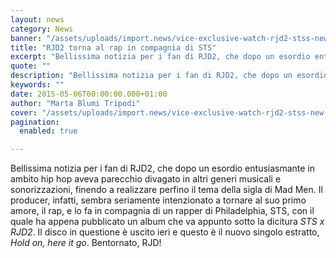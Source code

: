 ```yaml
---
layout: news
category: News
banner: "/assets/uploads/import.news/vice-exclusive-watch-rjd2-stss-new-video-for-hold-on-here-it-go-1429888073-crop_social.png"
title: "RJD2 torna al rap in compagnia di STS"
excerpt: "Bellissima notizia per i fan di RJD2, che dopo un esordio entusiasmante in ambito hip hop aveva parecchio divagato in altri generi musicali e sonorizzazioni, finendo a realizzare perfino il tema della sigla di Mad Men. Il producer, infatti, sembra seriamente intenzionato a tornare al suo primo amore, il rap, e lo fa in compagnia [&hellip"
quote: ""
description: "Bellissima notizia per i fan di RJD2, che dopo un esordio entusiasmante in ambito hip hop aveva parecchio divagato in altri generi musicali e sonorizzazioni, finendo a realizzare perfino il tema della sigla di Mad Men. Il producer, infatti, sembra seriamente intenzionato a tornare al suo primo amore, il rap, e lo fa in compagnia [&hellip"
keywords: ""
date: 2015-05-06T00:00:00.000+01:00
author: "Marta Blumi Tripodi"
cover: "/assets/uploads/import.news/vice-exclusive-watch-rjd2-stss-new-video-for-hold-on-here-it-go-1429888073-crop_social.png"
pagination:
  enabled: true

---
```


Bellissima notizia per i fan di RJD2, che dopo un esordio entusiasmante in ambito hip hop aveva parecchio divagato in altri generi musicali e sonorizzazioni, finendo a realizzare perfino il tema della sigla di Mad Men. Il producer, infatti, sembra seriamente intenzionato a tornare al suo primo amore, il rap, e lo fa in compagnia di un rapper di Philadelphia, STS, con il quale ha appena pubblicato un album che va appunto sotto la dicitura _STS x RJD2_. Il disco in questione è uscito ieri e questo è il nuovo singolo estratto, _Hold on, here it go_. Bentornato, RJD!